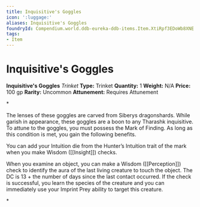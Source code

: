 ```yaml
---
title: Inquisitive's Goggles
icon: ':luggage:'
aliases: Inquisitive's Goggles
foundryId: Compendium.world.ddb-eureka-ddb-items.Item.XtiRpf3EDoWb8XNE
tags:
- Item
---
```


# Inquisitive's Goggles

**Inquisitive's Goggles**
_Trinket_
**Type:** Trinket
**Quantity:** 1
**Weight:** N/A
**Price:** 100 gp
**Rarity:** Uncommon
**Attunement:** Requires Attunement

*<p>The lenses of these goggles are carved from Siberys dragonshards. While garish in appearance, these goggles are a boon to any Tharashk inquisitive. To attune to the goggles, you must possess the Mark of Finding. As long as this condition is met, you gain the following benefits.

You can add your Intuition die from the Hunter’s Intuition trait of the mark when you make Wisdom ([[Insight]]) checks.

When you examine an object, you can make a Wisdom ([[Perception]]) check to identify the aura of the last living creature to touch the object. The DC is 13 + the number of days since the last contact occurred. If the check is successful, you learn the species of the creature and you can immediately use your Imprint Prey ability to target this creature.</p>*
